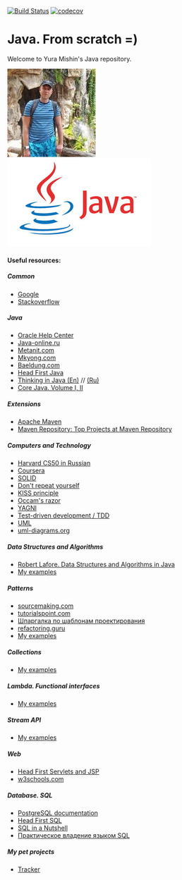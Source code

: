 [![Build Status](https://travis-ci.org/MishinCorp/java.svg?branch=master)](https://travis-ci.org/MishinCorp/java)
[![codecov](https://codecov.io/gh/MishinCorp/java/branch/master/graph/badge.svg)](https://codecov.io/gh/MishinCorp/java)
# Java. From scratch =)

Welcome to Yura Mishin's Java repository.

![Photo](https://github.com/MishinCorp/java/blob/master/img/avatar.jpg)![Photo](https://github.com/MishinCorp/java/blob/master/img/java_logo.jpg)

#### Useful resources:
##### Common
+ [Google](https://www.google.com/)
+ [Stackoverflow](https://stackoverflow.com/)
##### Java
+ [Oracle Help Center](https://docs.oracle.com/)
+ [Java-online.ru](http://java-online.ru/)
+ [Metanit.com](https://metanit.com/java/)
+ [Mkyong.com](https://www.mkyong.com/tutorials/java-8-tutorials/)
+ [Baeldung.com](https://www.baeldung.com/)
+ [Head First Java](https://www.oreilly.com/library/view/head-first-java/0596009208/)
+ [Thinking in Java (En)](https://en.wikipedia.org/wiki/Thinking_in_Java/) // [(Ru)](http://wikijava.it-cache.net/index.php)
+ [Core Java. Volume I, II](https://www.horstmann.com/corejava.html)
##### Extensions
+ [Apache Maven](https://maven.apache.org/)
+ [Maven Repository: Top Projects at Maven Repository](https://mvnrepository.com/popular)
##### Computers and Technology
+ [Harvard CS50 in Russian](https://habr.com/company/vertdider/blog/403823/)
+ [Coursera](https://www.coursera.org/browse/computer-science)
+ [SOLID](https://en.wikipedia.org/wiki/SOLID)
+ [Don't repeat yourself](https://en.wikipedia.org/wiki/Don%27t_repeat_yourself)
+ [KISS principle](https://en.wikipedia.org/wiki/KISS_principle)
+ [Occam's razor](https://en.wikipedia.org/wiki/Occam%27s_razor)
+ [YAGNI](https://en.wikipedia.org/wiki/You_aren%27t_gonna_need_it)
+ [Test-driven development / TDD](https://en.wikipedia.org/wiki/Test-driven_development)
+ [UML](https://sourcemaking.com/uml)
+ [uml-diagrams.org](https://www.uml-diagrams.org/)
##### Data Structures and Algorithms
+ [Robert Lafore. Data Structures and Algorithms in Java](https://www.amazon.com/Data-Structures-Algorithms-Java-2nd/dp/0672324539)
+ [My examples](https://github.com/MishinCorp/java/tree/master/dsalgorithms)
##### Patterns
+ [sourcemaking.com](https://sourcemaking.com/design_patterns)
+ [tutorialspoint.com](https://www.tutorialspoint.com/design_pattern/index.htm)
+ [Шпаргалка по шаблонам проектирования](https://habr.com/post/210288/)
+ [refactoring.guru](https://refactoring.guru/ru/design-patterns)
+ [My examples](https://github.com/MishinCorp/java/tree/master/patterns)
##### Collections
+ [My examples](https://github.com/MishinCorp/java/tree/master/collections)
##### Lambda. Functional interfaces
+ [My examples](https://github.com/MishinCorp/java/tree/master/lambda)
##### Stream API
+ [My examples](https://github.com/MishinCorp/java/tree/master/stream)
##### Web
+ [Head First Servlets and JSP](http://shop.oreilly.com/product/9780596516680.do)
+ [w3schools.com](https://www.w3schools.com/)
##### Database. SQL
+ [PostgreSQL documentation](https://www.postgresql.org/docs/)
+ [Head First SQL](http://shop.oreilly.com/product/9780596526849.do)
+ [SQL in a Nutshell](http://shop.oreilly.com/product/9780596518851.do)
+ [Практическое владение языком SQL](http://www.sql-ex.ru/)
##### My pet projects
+ [Tracker](https://github.com/MishinCorp/java/tree/master/tracker)

